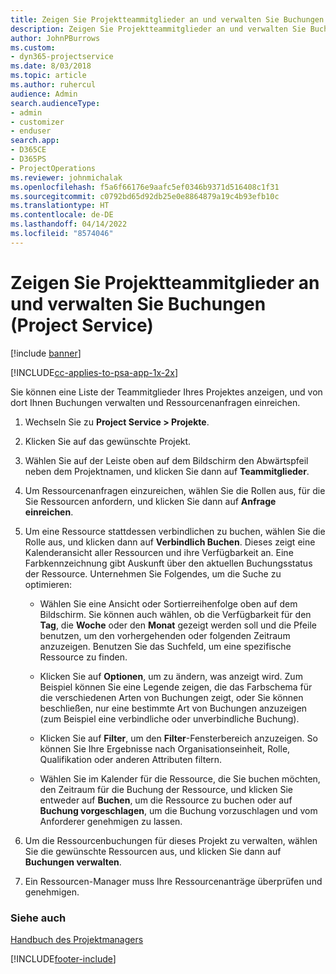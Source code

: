 ```yaml
---
title: Zeigen Sie Projektteammitglieder an und verwalten Sie Buchungen
description: Zeigen Sie Projektteammitglieder an und verwalten Sie Buchungen (Project Service)
author: JohnPBurrows
ms.custom:
- dyn365-projectservice
ms.date: 8/03/2018
ms.topic: article
ms.author: ruhercul
audience: Admin
search.audienceType:
- admin
- customizer
- enduser
search.app:
- D365CE
- D365PS
- ProjectOperations
ms.reviewer: johnmichalak
ms.openlocfilehash: f5a6f66176e9aafc5ef0346b9371d516408c1f31
ms.sourcegitcommit: c0792bd65d92db25e0e8864879a19c4b93efb10c
ms.translationtype: HT
ms.contentlocale: de-DE
ms.lasthandoff: 04/14/2022
ms.locfileid: "8574046"
---
```

# <a name="view-project-team-members-and-manage-bookings-project-service"></a>Zeigen Sie Projektteammitglieder an und verwalten Sie Buchungen (Project Service)

[!include [banner](../includes/psa-now-project-operations.md)]

[!INCLUDE[cc-applies-to-psa-app-1x-2x](../includes/cc-applies-to-psa-app-1x-2x.md)]

Sie können eine Liste der Teammitglieder Ihres Projektes anzeigen, und von dort Ihnen Buchungen verwalten und Ressourcenanfragen einreichen.  
  
1.  Wechseln Sie zu **Project Service > Projekte**.  
  
2.  Klicken Sie auf das gewünschte Projekt.  
  
3.  Wählen Sie auf der Leiste oben auf dem Bildschirm den Abwärtspfeil neben dem Projektnamen, und klicken Sie dann auf **Teammitglieder**.  
  
4.  Um Ressourcenanfragen einzureichen, wählen Sie die Rollen aus, für die Sie Ressourcen anfordern, und klicken Sie dann auf **Anfrage einreichen**.  
  
5.  Um eine Ressource stattdessen verbindlichen zu buchen, wählen Sie die Rolle aus, und klicken dann auf **Verbindlich Buchen**. Dieses zeigt eine Kalenderansicht aller Ressourcen und ihre Verfügbarkeit an. Eine Farbkennzeichnung gibt Auskunft über den aktuellen Buchungsstatus der Ressource. Unternehmen Sie Folgendes, um die Suche zu optimieren:  
  
    -   Wählen Sie eine Ansicht oder Sortierreihenfolge oben auf dem Bildschirm. Sie können auch wählen, ob die Verfügbarkeit für den **Tag**, die **Woche** oder den **Monat** gezeigt werden soll und die Pfeile benutzen, um den vorhergehenden oder folgenden Zeitraum anzuzeigen. Benutzen Sie das Suchfeld, um eine spezifische Ressource zu finden.  
  
    -   Klicken Sie auf **Optionen**, um zu ändern, was anzeigt wird. Zum Beispiel können Sie eine Legende zeigen, die das Farbschema für die verschiedenen Arten von Buchungen zeigt, oder Sie können beschließen, nur eine bestimmte Art von Buchungen anzuzeigen (zum Beispiel eine verbindliche oder unverbindliche Buchung).  
  
    -   Klicken Sie auf **Filter**, um den **Filter**-Fensterbereich anzuzeigen. So können Sie Ihre Ergebnisse nach Organisationseinheit, Rolle, Qualifikation oder anderen Attributen filtern.  
  
    -   Wählen Sie im Kalender für die Ressource, die Sie buchen möchten, den Zeitraum für die Buchung der Ressource, und klicken Sie entweder auf **Buchen**, um die Ressource zu buchen oder auf **Buchung vorgeschlagen**, um die Buchung vorzuschlagen und vom Anforderer genehmigen zu lassen.  
  
6.  Um die Ressourcenbuchungen für dieses Projekt zu verwalten, wählen Sie die gewünschte Ressourcen aus, und klicken Sie dann auf **Buchungen verwalten**.  
  
7.  Ein Ressourcen-Manager muss Ihre Ressourcenanträge überprüfen und genehmigen.  
  
### <a name="see-also"></a>Siehe auch  
 [Handbuch des Projektmanagers](../psa/project-manager-guide.md)


[!INCLUDE[footer-include](../includes/footer-banner.md)]
